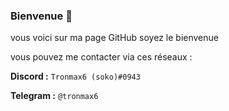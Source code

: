 ### Bienvenue 👋

vous voici sur ma page GitHub soyez le bienvenue 

vous pouvez me contacter via ces réseaux :

**Discord :** `Tronmax6 (soko)#0943`

**Telegram :** `@tronmax6`


<!--
**tronmax6/tronmax6** is a ✨ _special_ ✨ repository because its `README.md` (this file) appears on your GitHub profile.

Here are some ideas to get you started:

- 🔭 I’m currently working on ...
- 🌱 I’m currently learning ....
- 👯 I’m looking to collaborate on ...
- 🤔 I’m looking for help with ....
- 💬 Ask me about ...
- 📫 How to reach me: ...
- 😄 Pronouns: ...
- ⚡ Fun fact: ...
-->
